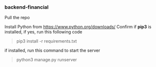 ### backend-financial

Pull the repo

Install Python from https://www.python.org/downloads/
Confirm if **pip3** is installed, if yes, run this following code

>pip3 install -r requirements.txt


if installed, run this command to start the server

>python3 manage.py runserver
